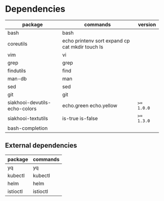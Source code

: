 # Dependencies

| package                       | commands                                        | version    |
| ----------------------------- | ----------------------------------------------- | ---------- |
| bash                          | bash                                            |            |
| coreutils                     | echo printenv sort expand cp cat mkdir touch ls |            |
| vim                           | vi                                              |            |
| grep                          | grep                                            |            |
| findutils                     | find                                            |            |
| man-db                        | man                                             |            |
| sed                           | sed                                             |            |
| git                           | git                                             |            |
| siakhooi-devutils-echo-colors | echo.green echo.yellow                          | `>= 1.0.0` |
| siakhooi-textutils            | is-true is-false                                | `>= 1.3.0` |
| bash-completion               |                                                 |            |

## External dependencies

| package  | commands |
| -------- | -------- |
| yq       | yq       |
| kubectl  | kubectl  |
| helm     | helm     |
| istioctl | istioctl |
